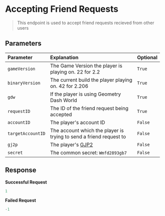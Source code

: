# Accepting Friend Requests

> This endpoint is used to accept friend requests recieved from other users

## Parameters

| Parameter         | Explanation                                                        | Optional |
| :---------------- | :----------------------------------------------------------------- | -------- |
| `gameVersion`     | The Game Version the player is playing on. 22 for 2.2              | `True`   |
| `binaryVersion`   | The current build the player playing on. 42 for 2.206              | `True`   |
| `gdw`             | If the player is using Geometry Dash World                         | `True`   |
| `requestID`       | The ID of the friend request being accepted                        | `True`   |
| `accountID`       | The player's account ID                                            | `False`  |
| `targetAccountID` | The account which the player is trying to send a friend request to | `False`  |
| `gj2p`            | The player's [GJP2](/topics/encryption/gjp.md)                     | `False`  |
| `secret`          | The common secret: `Wmfd2893gb7`                                   | `False`  |

## Response

**Successful Request**

```py
1
```

**Failed Request**

```py
-1
```
